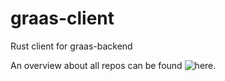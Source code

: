 # graas-client
Rust client for graas-backend

An overview about all repos can be found ![here](https://github.com/Jugendhackt/graas-meta).
